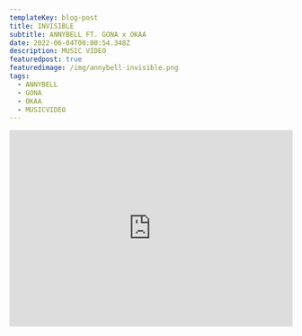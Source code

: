 ```yaml
---
templateKey: blog-post
title: INVISIBLE
subtitle: ANNYBELL FT. GONA x OKAA
date: 2022-06-04T00:00:54.348Z
description: MUSIC VIDEO
featuredpost: true
featuredimage: /img/annybell-invisible.png
tags:
  - ANNYBELL
  - GONA
  - OKAA
  - MUSICVIDEO
---
```

<iframe width="100%" height="350px" src="https://www.youtube.com/embed/C0P7ZngGT8A" title="YouTube video player" frameborder="0" allow="accelerometer; autoplay; clipboard-write; encrypted-media; gyroscope; picture-in-picture" allowfullscreen></iframe>